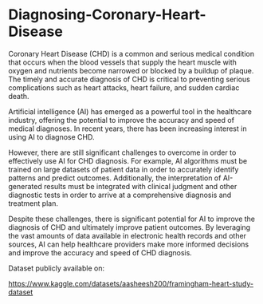 # Diagnosing-Coronary-Heart-Disease



Coronary Heart Disease (CHD) is a common and serious medical condition that occurs when the blood vessels that supply the heart muscle with oxygen and nutrients become narrowed or blocked by a buildup of plaque. The timely and accurate diagnosis of CHD is critical to preventing serious complications such as heart attacks, heart failure, and sudden cardiac death.

Artificial intelligence (AI) has emerged as a powerful tool in the healthcare industry, offering the potential to improve the accuracy and speed of medical diagnoses. In recent years, there has been increasing interest in using AI to diagnose CHD.

However, there are still significant challenges to overcome in order to effectively use AI for CHD diagnosis. For example, AI algorithms must be trained on large datasets of patient data in order to accurately identify patterns and predict outcomes. Additionally, the interpretation of AI-generated results must be integrated with clinical judgment and other diagnostic tests in order to arrive at a comprehensive diagnosis and treatment plan.

Despite these challenges, there is significant potential for AI to improve the diagnosis of CHD and ultimately improve patient outcomes. By leveraging the vast amounts of data available in electronic health records and other sources, AI can help healthcare providers make more informed decisions and improve the accuracy and speed of CHD diagnosis.
 
 Dataset publicly available on:
 
 https://www.kaggle.com/datasets/aasheesh200/framingham-heart-study-dataset
